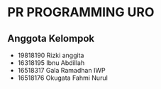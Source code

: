 # PR PROGRAMMING URO
## Anggota Kelompok
- 19818190 Rizki anggita
- 16318195 Ibnu Abdillah
- 16518317 Gala Ramadhan IWP
- 16518176 Okugata Fahmi Nurul
